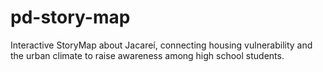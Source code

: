 # pd-story-map
Interactive StoryMap about Jacareí, connecting housing vulnerability and the urban climate to raise awareness among high school students.
